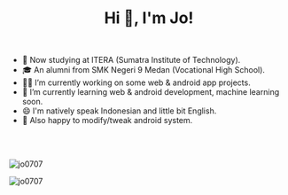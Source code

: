 <h1 align="center">Hi 👋, I'm Jo!</h1>

<br/>

- 🏫 Now studying at ITERA (Sumatra Institute of Technology).
- 🎓 An alumni from SMK Negeri 9 Medan (Vocational High School).
- 👨‍💻 I’m currently working on some web & android app projects.
- 🌱 I’m currently learning web & android development, machine learning soon.
- 😄 I'm natively speak Indonesian and little bit English.
- 📱  Also happy to modify/tweak android system.

<br/>
<br/>

<p><img align="center" src="https://github-readme-stats.vercel.app/api?username=jo0707&show_icons=true&theme=onedark&locale=en" alt="jo0707" /></p>

<p><img align="center" src="https://github-readme-stats.vercel.app/api/top-langs?username=jo0707&show_icons=true&theme=onedark&locale=en&layout=compact" alt="jo0707" /></p>


